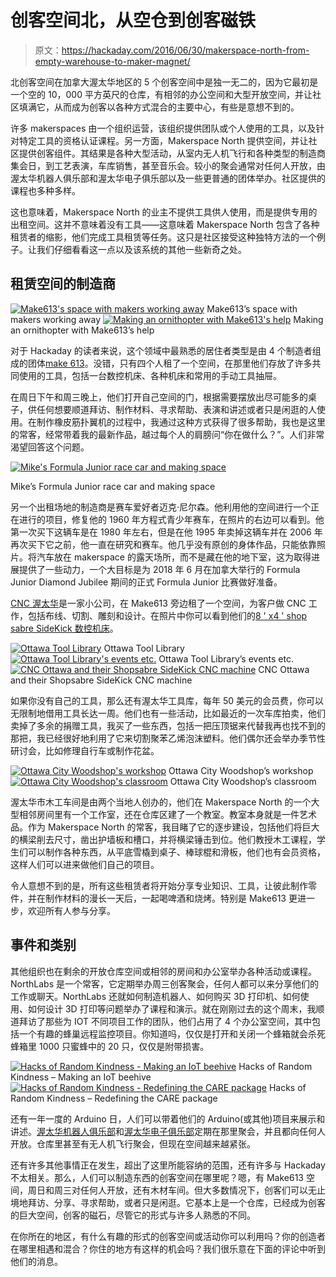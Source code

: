 # 创客空间北，从空仓到创客磁铁

> 原文：<https://hackaday.com/2016/06/30/makerspace-north-from-empty-warehouse-to-maker-magnet/>

北创客空间在加拿大渥太华地区的 5 个创客空间中是独一无二的，因为它最初是一个空的 10，000 平方英尺的仓库，有相邻的办公空间和大型开放空间，并让社区填满它，从而成为创客以各种方式混合的主要中心，有些是意想不到的。

许多 makerspaces 由一个组织运营，该组织提供团队或个人使用的工具，以及针对特定工具的资格认证课程。另一方面，Makerspace North 提供空间，并让社区提供创客组件。其结果是各种大型活动，从室内无人机飞行和各种类型的制造商集会日，到工艺表演，车库销售，甚至音乐会。较小的聚会通常对任何人开放，由渥太华机器人俱乐部和渥太华电子俱乐部以及一些更普通的团体举办。社区提供的课程也多种多样。

这也意味着，Makerspace North 的业主不提供工具供人使用，而是提供专用的出租空间。这并不意味着没有工具——这意味着 Makerspace North 包含了各种租赁者的缩影，他们完成工具租赁等任务。这只是社区接受这种独特方法的一个例子。让我们仔细看看这一点以及该系统的其他一些新奇之处。

## 租赁空间的制造商

 [![Make613's space with makers working away](img/180861c7dce0c01b2034b838be64a8d6.png "Make613's space with makers working away")](https://hackaday.com/2016/06/30/makerspace-north-from-empty-warehouse-to-maker-magnet/make613_people_working_02_20160619/) Make613’s space with makers working away [![Making an ornithopter with Make613's help](img/908caf2686ed90bc17d882deae806e42.png "Making an ornithopter with Make613's help")](https://hackaday.com/2016/06/30/makerspace-north-from-empty-warehouse-to-maker-magnet/make613_ornithopter-2/) Making an ornithopter with Make613’s help

对于 Hackaday 的读者来说，这个领域中最熟悉的居住者类型是由 4 个制造者组成的团体[make 613](http://inventorartist.com/make613/)。没错，只有四个人租了一个空间，在那里他们存放了许多共同使用的工具，包括一台数控机床、各种机床和常用的手动工具抽屉。

在周日下午和周三晚上，他们打开自己空间的门，根据需要摆放出尽可能多的桌子，供任何想要顺道拜访、制作材料、寻求帮助、表演和讲述或者只是闲逛的人使用。在制作橡皮筋扑翼机的过程中，我通过这种方式获得了很多帮助，我也是这里的常客，经常带着我的最新作品，越过每个人的肩膀问“你在做什么？”。人们非常渴望回答这个问题。

[![Mike's Formula Junior race car and making space](img/76e094a921daaf61dfbc86ba010df9fa.png)](https://hackaday.com/wp-content/uploads/2016/06/mikes_02_201606191.jpg)

Mike’s Formula Junior race car and making space

另一个出租场地的制造商是赛车爱好者迈克·尼尔森。他利用他的空间进行一个正在进行的项目，修复他的 1960 年方程式青少年赛车，在照片的右边可以看到。他第一次买下这辆车是在 1980 年左右，但是在他 1995 年卖掉这辆车并在 2006 年再次买下它之前，他一直在研究和赛车。他几乎没有原创的身体作品，只能依靠照片。将汽车放在 makerspace 的露天场所，而不是藏在他的地下室，这为取得进展提供了一些动力，一个大目标是为 2018 年 6 月在加拿大举行的 Formula Junior Diamond Jubilee 期间的正式 Formula Junior 比赛做好准备。

[CNC 渥太华](http://cncottawa.ca/)是一家小公司，在 Make613 旁边租了一个空间，为客户做 CNC 工作，包括布线、切割、雕刻和设计。在照片中你可以看到他们的[8 ' x4 ' shop sabre SideKick 数控机床](http://shopsabre.com/cnc-plasmas.html)。

 [![Ottawa Tool Library](img/1ff6ac2298ca205a1d4c836db7e59eb9.png "Ottawa Tool Library")](https://hackaday.com/2016/06/30/makerspace-north-from-empty-warehouse-to-maker-magnet/tool_library_looking_in_20160618-2/) Ottawa Tool Library [![Ottawa Tool Library's events etc.](img/ca14b35fd8cca888001e5fdc6f88aaea.png "Ottawa Tool Library's events etc.")](https://hackaday.com/2016/06/30/makerspace-north-from-empty-warehouse-to-maker-magnet/tool_library_closed_01_20160619-2/) Ottawa Tool Library’s events etc. [![CNC Ottawa and their Shopsabre SideKick CNC machine](img/857ab863ffc4eb7bde6a89db0d673d5a.png "CNC Ottawa and their Shopsabre SideKick CNC machine")](https://hackaday.com/2016/06/30/makerspace-north-from-empty-warehouse-to-maker-magnet/cnc_machine_only_20160619-2/) CNC Ottawa and their Shopsabre SideKick CNC machine

如果你没有自己的工具，那么还有渥太华工具库，每年 50 美元的会员费，你可以无限制地借用工具长达一周。他们也有一些活动，比如最近的一次车库拍卖，他们卖掉了多余的捐赠工具，我买了一些东西，包括一把压顶锯来代替我再也找不到的那把，我已经很好地利用了它来切割聚苯乙烯泡沫塑料。他们偶尔还会举办季节性研讨会，比如修理自行车或制作花盆。

 [![Ottawa City Woodshop's workshop](img/2c9d0544974cd37febecf340fcc5a95a.png "Ottawa City Woodshop's workshop")](https://hackaday.com/2016/06/30/makerspace-north-from-empty-warehouse-to-maker-magnet/wood_workshop_wood_working_room_20160619-2/) Ottawa City Woodshop’s workshop [![Ottawa City Woodshop's classroom](img/71ce0476513f6e28da943cfc96d35c9e.png "Ottawa City Woodshop's classroom")](https://hackaday.com/2016/06/30/makerspace-north-from-empty-warehouse-to-maker-magnet/wood_workshop_teaching_shed_01_20160619-2/) Ottawa City Woodshop’s classroom

渥太华市木工车间是由两个当地人创办的，他们在 Makerspace North 的一个大型相邻房间里有一个工作室，还在仓库区建了一个教室。教室本身就是一件艺术品。作为 Makerspace North 的常客，我目睹了它的逐步建设，包括他们将巨大的横梁削去尺寸，凿出护墙板和槽口，并将横梁锤击到位。他们教授木工课程，学生们可以制作各种东西，从平底雪橇到桌子、棒球棍和滑板，他们也有会员资格，这样人们可以进来做他们自己的项目。

令人意想不到的是，所有这些租赁者将开始分享专业知识、工具，让彼此制作零件，并在制作材料的漫长一天后，一起喝啤酒和烧烤。特别是 Make613 更进一步，欢迎所有人参与分享。

## 事件和类别

其他组织也在剩余的开放仓库空间或相邻的房间和办公室举办各种活动或课程。NorthLabs 是一个常客，它定期举办周三创客聚会，任何人都可以来分享他们的工作或聊天。NorthLabs 还就如何制造机器人、如何购买 3D 打印机、如何使用、如何设计 3D 打印等问题举办了课程和演示。就在刚刚过去的这个周末，我顺道拜访了那些为 IOT 不同项目工作的团队，他们占用了 4 个办公室空间，其中包括一个有趣的蜂巢远程监控项目。你知道吗，仅仅是打开和关闭一个蜂箱就会杀死蜂箱里 1000 只蜜蜂中的 20 只，仅仅是附带损害。

 [![Hacks of Random Kindness - Making an IoT beehive](img/0d249f8b0cff70e24c276ba5b76bee02.png "Hacks of Random Kindness - Making an IoT beehive")](https://hackaday.com/2016/06/30/makerspace-north-from-empty-warehouse-to-maker-magnet/random_hacks_iot_beehive_20160625_the_group/) Hacks of Random Kindness – Making an IoT beehive [![Hacks of Random Kindness - Redefining the CARE package](img/6dc98b1d9a6b1190ee2640d06982ad62.png "Hacks of Random Kindness - Redefining the CARE package")](https://hackaday.com/2016/06/30/makerspace-north-from-empty-warehouse-to-maker-magnet/event_hacks_of_random_kindness_20160625_04_care-2/) Hacks of Random Kindness – Redefining the CARE package

还有一年一度的 Arduino 日，人们可以带着他们的 Arduino(或其他)项目来展示和讲述。[渥太华机器人俱乐部](http://www.ottawarobotics.org/)和[渥太华电子俱乐部](http://www.ottawaelectronicsclub.org/)定期在那里聚会，并且都向任何人开放。仓库里甚至有无人机飞行聚会，但现在空间越来越紧张。

还有许多其他事情正在发生，超出了这里所能容纳的范围，还有许多与 Hackaday 不太相关。那么，人们可以制造东西的创客空间在哪里呢？嗯，有 Make613 空间，周日和周三对任何人开放，还有木材车间。但大多数情况下，创客们可以无止境地拜访、分享、寻求帮助，或者只是闲逛。它基本上是一个仓库，已经成为创客的巨大空间，创客的磁石，尽管它的形式与许多人熟悉的不同。

在你所在的地区，有什么有趣的形式的创客空间或活动你可以利用吗？你的创造者在哪里相遇和混合？你住的地方有这样的机会吗？我们很乐意在下面的评论中听到他们的消息。